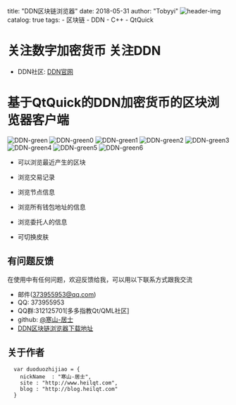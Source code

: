 ﻿title:      "DDN区块链浏览器"
date:       2018-05-31
author:     "Tobyyi"
![header-img](http://ddn.link/static/image/banner_top.jpg)
catalog:    true
tags:
    - 区块链
    - DDN
    - C++
    - QtQuick
# 关注数字加密货币 关注DDN
* DDN社区: [DDN官网](http://ddn.link/)

# 基于QtQuick的DDN加密货币的区块浏览器客户端
![DDN-green](http://qtddui.b0.upaiyun.com/gitdir/green.png)
![DDN-green0](http://qtddui.b0.upaiyun.com/gitdir/green2.png)
![DDN-green1](http://qtddui.b0.upaiyun.com/gitdir/green3.png)
![DDN-green2](http://qtddui.b0.upaiyun.com/gitdir/light.png)
![DDN-green3](http://qtddui.b0.upaiyun.com/gitdir/light2.png)
![DDN-green4](http://qtddui.b0.upaiyun.com/gitdir/light3.png)
![DDN-green5](http://qtddui.b0.upaiyun.com/gitdir/dark.png)
![DDN-green6](http://qtddui.b0.upaiyun.com/gitdir/blue.png)


* 可以浏览最近产生的区块

* 浏览交易记录

* 浏览节点信息

* 浏览所有钱包地址的信息

* 浏览委托人的信息

* 可切换皮肤

## 有问题反馈

在使用中有任何问题，欢迎反馈给我，可以用以下联系方式跟我交流

* 邮件(373955953@qq.com)
* QQ: 373955953
* QQ群:312125701[多多指教Qt/QML社区]
* github: [@寒山-居士](https://github.com/toby20130333)
* [DDN区块链浏览器下载地址](http://qtddui.b0.upaiyun.com/gitdir/DDN-Client-0.0.0.1.zip)

## 关于作者

```
  var duoduozhijiao = {
    nickName  : "寒山-居士",
    site : "http://www.heilqt.com",
    blog : "http://blog.heilqt.com"
  }

```


